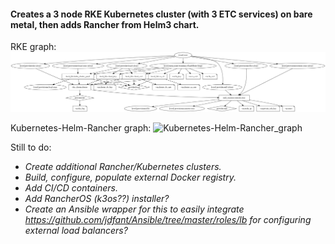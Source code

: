 #### Creates a 3 node RKE Kubernetes cluster (with 3 ETC services) on bare metal, then adds Rancher from Helm3 chart. ####

RKE graph:
![RKE_graph](images/rke_graph.png)

Kubernetes-Helm-Rancher graph:
![Kubernetes-Helm-Rancher_graph](images/kubernetes_graph.png)

Still to do:
- _Create additional Rancher/Kubernetes clusters._
- _Build, configure, populate external Docker registry._
- _Add CI/CD containers._
- _Add RancherOS (k3os??) installer?_
- _Create an Ansible wrapper for this to easily integrate https://github.com/jdfant/Ansible/tree/master/roles/lb for configuring external load balancers?_
